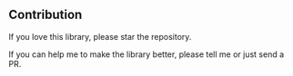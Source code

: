 ## Contribution

If you love this library, please star the repository.

If you can help me to make the library better,
please tell me or just send a PR.